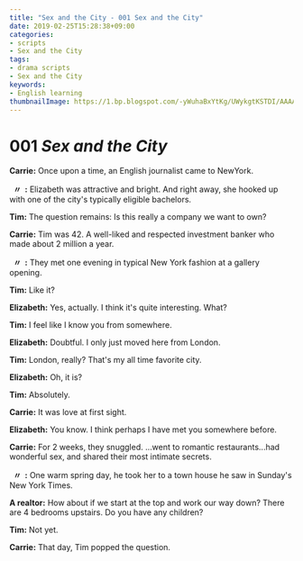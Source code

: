 ```yaml
---
title: "Sex and the City - 001 Sex and the City"
date: 2019-02-25T15:28:38+09:00
categories:
- scripts
- Sex and the City
tags:
- drama scripts
- Sex and the City
keywords:
- English learning
thumbnailImage: https://1.bp.blogspot.com/-yWuhaBxYtKg/UWykgtKSTDI/AAAAAAAAQjQ/IwAEbWtGZ2Y/s1600/car_front.png
---
```


# 001 *Sex and the City*

**Carrie:** Once upon a time, an English journalist came to NewYork.

**&nbsp;&nbsp;〃&nbsp;&nbsp;:** Elizabeth was attractive and bright. And right away, she hooked up with one of the city's typically eligible bachelors.

**Tim:** The question remains: Is this really a company we want to own?

**Carrie:** Tim was 42. A well-liked and respected investment banker who made about 2 million a year.

**&nbsp;&nbsp;〃&nbsp;&nbsp;:** They met one evening in typical New York fashion at a gallery opening.

**Tim:** Like it?

**Elizabeth:** Yes, actually. I think it's quite interesting. What?

**Tim:** I feel like I know you from somewhere.

**Elizabeth:** Doubtful. I only just moved here from London.

**Tim:** London, really? That's my all time favorite city.

**Elizabeth:** Oh, it is?

**Tim:** Absolutely.

**Carrie:** It was love at first sight.

**Elizabeth:** You know. I think perhaps I have met you somewhere before.

**Carrie:** For 2 weeks, they snuggled. ...went to romantic restaurants...had wonderful sex, and shared their most intimate secrets.

**&nbsp;&nbsp;〃&nbsp;&nbsp;:** One warm spring day, he took her to a town house he saw in Sunday's New York Times.

**A realtor:** How about if we start at the top and work our way down? There are 4 bedrooms upstairs. Do you have any children?

**Tim:** Not yet.

**Carrie:** That day, Tim popped the question.

